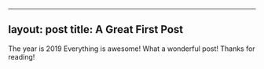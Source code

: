  ---
  layout: post
  title: A Great First Post
  ---

  The year is 2019
  Everything is awesome!
  What a wonderful post!
  Thanks for reading!
